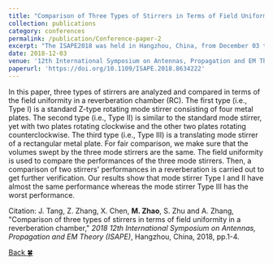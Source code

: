 ```yaml
---
title: "Comparison of Three Types of Stirrers in Terms of Field Uniformity in a Reverberation Chamber"
collection: publications
category: conferences
permalink: /publication/Conference-paper-2
excerpt: "The ISAPE2018 was held in Hangzhou, China, from December 03 to 06, 2018."
date: 2018-12-03
venue: '12th International Symposium on Antennas, Propagation and EM Theory (ISAPE)'
paperurl: 'https://doi.org/10.1109/ISAPE.2018.8634222'
---
```


In this paper, three types of stirrers are analyzed and compared in terms of the field uniformity in a reverberation chamber (RC). The first type (i.e., Type I) is a standard Z-type rotating mode stirrer consisting of four metal plates. The second type (i.e., Type II) is similar to the standard mode stirrer, yet with two plates rotating clockwise and the other two plates rotating counterclockwise. The third type (i.e., Type III) is a translating mode stirrer of a rectangular metal plate. For fair comparison, we make sure that the volumes swept by the three mode stirrers are the same. The field uniformity is used to compare the performances of the three mode stirrers. Then, a comparison of two stirrers' performances in a reverberation is carried out to get further verification. Our results show that mode stirrer Type I and II have almost the same performance whereas the mode stirrer Type III has the worst performance.

Citation: J. Tang, Z. Zhang, X. Chen, **M. Zhao**, S. Zhu and A. Zhang, &quot;Comparison of three types of stirrers in terms of field uniformity in a reverberation chamber,&quot; <i>2018 12th International Symposium on Antennas, Propagation and EM Theory (ISAPE)</i>, Hangzhou, China, 2018, pp.1-4.

[Back :four_leaf_clover:](../publications/)
